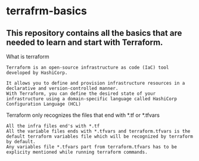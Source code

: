 # terrafrm-basics

## This repository contains all the basics that are needed to learn and start with Terraform.


What is terraform 


    Terraform is an open-source infrastructure as code (IaC) tool developed by HashiCorp. 

    It allows you to define and provision infrastructure resources in a declarative and version-controlled manner. 
    With Terraform, you can define the desired state of your infrastructure using a domain-specific language called HashiCorp Configuration Language (HCL) 


Terraform only recognizes the files that end with *.tf or *.tfvars

    All the infra files end's with *.tf
    All the variable files ends with *.tfvars and terraform.tfvars is the default terraform variables file which will be recognized by terraform by default.
    Any variables file *.tfvars part from terraform.tfvars has to be explicity mentioned while running terraform commands.